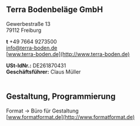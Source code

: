 ## Terra Bodenbeläge GmbH

Gewerbestraße 13  
79112 Freiburg

**t** +49 7664 9273500  
[info@terra-boden.de](mailto:info@terra-boden.de)  
[www.terra-boden.de](http://www.terra-boden.de)

**USt-IdNr.:** DE261870431  
**Geschäftsführer:** Claus Müller
<br /><br />
<h2 class="c-headline c-headline--primary c-headline--no-spacing c-headline--text-sizing">Gestaltung, Programmierung</h2>

Format → Büro für Gestaltung  
[www.formatformat.de](http://www.formatformat.de)
